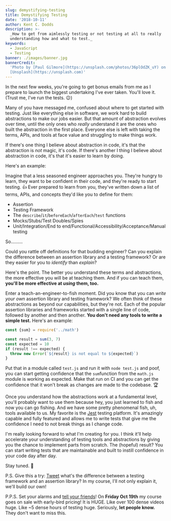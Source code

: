 ```yaml
---
slug: demystifying-testing
title: Demystifying Testing
date: '2018-10-11'
author: Kent C. Dodds
description: >-
  _How to get from aimlessly testing or not testing at all to really
  understanding how and what to test._
keywords:
  - JavaScript
  - Testing
banner: ./images/banner.jpg
bannerCredit:
  'Photo by [Paul Gilmore](https://unsplash.com/photos/36plOdZK_uY) on
  [Unsplash](https://unsplash.com)'
---
```


In the next few weeks, you're going to get bonus emails from me as I prepare to
launch the biggest undertaking I've ever taken. You'll love it. (Trust me, I've
run the tests. 😉)

Many of you have messaged me, confused about where to get started with testing.
Just like everything else in software, we work hard to build abstractions to
make our jobs easier. But that amount of abstraction evolves over time, until
the only ones who _really_ understand it are the ones who built the abstraction
in the first place. Everyone else is left with taking the terms, APIs, and tools
at face value and struggling to make things work.

If there's one thing I believe about abstraction in code, it's that the
abstraction is _not_ magic, it's code. If there's another I thing I believe
about abstraction in code, it's that it's easier to learn by doing.

Here's an example:

Imagine that a less seasoned engineer approaches you. They're hungry to learn,
they want to be confident in their code, and they're ready to start testing. 👍
Ever prepared to learn from you, they've written down a list of terms, APIs, and
concepts they'd like you to define for them:

- Assertion
- Testing Framework
- The `describe`/`it`/`beforeEach`/`afterEach`/`test` functions
- Mocks/Stubs/Test Doubles/Spies
- Unit/Integration/End to end/Functional/Accessibility/Acceptance/Manual testing

So.........

Could you rattle off definitions for that budding engineer? Can you explain the
difference between an assertion library and a testing framework? Or are they
easier for you to _identify_ than _explain_?

Here's the point. The better you understand these terms and abstractions, the
more effective you will be at teaching them. And if you can teach them, **you'll
be more effective at _using_ them, too.**

Enter a teach-an-engineer-to-fish moment. Did you know that you can _write your
own_ assertion library and testing framework? We often think of these
abstractions as beyond our capabilities, but they're not. Each of the popular
assertion libraries and frameworks started with a single line of code, followed
by another and then another. **You don't need any tools to write a simple
test.** Here's an example:

```js
const {sum} = require('../math')

const result = sum(3, 7)
const expected = 10
if (result !== expected) {
  throw new Error(`${result} is not equal to ${expected}`)
}
```

Put that in a module called `test.js` and run it with `node test.js` and poof,
you can start getting confidence that the `sum`function from the `math.js`
module is working as expected. Make that run on CI and you can get the
confidence that it won't break as changes are made to the codebase. 🏆

Once you understand how the abstractions work at a fundamental level, you'll
probably want to use them because hey, you just learned to fish and now you can
go fishing. And we have some pretty phenomenal fish, uh, tools available to us.
My favorite is the [Jest](https://jestjs.io/) testing platform. It's amazingly
capable and fully featured and allows me to write tests that give me the
confidence I need to not break things as I change code.

I'm really looking forward to what I'm creating for you. I think it'll help
accelerate your understanding of testing tools and abstractions by giving you
the chance to implement parts from scratch. The (hopeful) result? You can start
writing tests that are maintainable and built to instill confidence in your code
day after day.

Stay tuned. 🎣

P.S. Give this a try:
[Tweet](https://twitter.com/intent/tweet?status=%23AssertionLibVsTestingFramework)
what's the difference between a testing framework and an assertion library? In
my course, I'll not only explain it, we'll build our own!

P.P.S. Set your alarms and
[tell your friends](https://twitter.com/intent/tweet?status=%E2%9A%A0%EF%B8%8F%20Hey%20friends!%20%40kentcdodds%20is%20working%20on%20a%20HUGE%20series%20of%20courses%20%28%3E100%20videos%20total!%29%20and%20you%20don%27t%20want%20to%20miss%20it.%20Subscribe%20to%20his%20newsletter%20to%20get%20a%20special%20discount%20when%20it%27s%20launched%3A%20kcd.im/news%20%F0%9F%92%8C)!
On **Friday Oct 19th** my course goes on sale with early-bird pricing! It is
HUGE. Like over 100 dense videos huge. Like ~5 dense hours of testing huge.
Seriously, **let people know.** They don't want to miss this.
